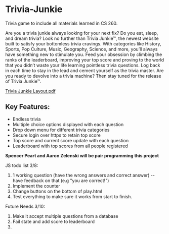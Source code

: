 # Trivia-Junkie

Trivia game to include all materials learned in CS 260.

Are you a trivia junkie always looking for your next fix? Do you eat, sleep, and dream trivia? Look no further than Trivia Junkie™, the newest website built to satisfy your bottomless trivia cravings. With categories like History, Sports, Pop Culture, Music, Geography, Science, and more, you’ll always have something new to stimulate you. Feed your obsession by climbing the ranks of the leaderboard, improving your top score and proving to the world that you didn’t waste your life learning pointless trivia questions. Log back in each time to stay in the lead and cement yourself as the trivia master. Are you ready to devolve into a trivia machine? Then stay tuned for the release of Trivia Junkie™.

[Trivia Junkie Layout.pdf](https://github.com/thisguyaaron/Trivia-Junkie/files/10514229/Trivia.Junkie.Layout.pdf)

## Key Features:

- Endless trivia
- Multiple choice options displayed with each question
- Drop down menu for different trivia categories
- Secure login over https to retain top score
- Top score and current score update with each question
- Leaderboard with top scores from all people registered

**Spencer Peart and Aaron Zelenski will be pair programming this project**

JS todo list 3/8:

1. 1 working question (have the wrong answers and correct answer)
   -- have feedback on that (e.g "you are correct!")
2. Implement the counter
3. Change buttons on the bottom of play.html
4. Test everything to make sure it works from start to finish.

Future Needs 3/10:

1. Make it accept multiple questions from a database
2. Fail state and add score to leaderboard
3.
